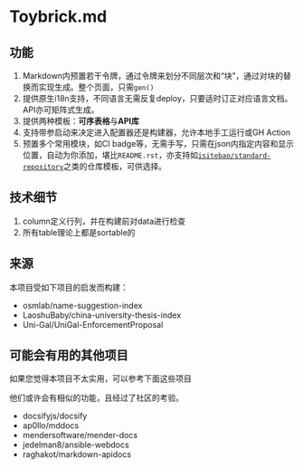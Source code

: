 # Toybrick.md

## 功能

1. Markdown内预置若干令牌，通过令牌来划分不同层次和“块”，通过对块的替换而实现生成。整个页面，只需```gen()```
2. 提供原生i18n支持，不同语言无需反复deploy，只要适时订正对应语言文档。API亦可矩阵式生成。
3. 提供两种模板：**可序表格**与**API库**
4. 支持带参启动来决定进入配置器还是构建器，允许本地手工运行或GH Action
5. 预置多个常用模块，如CI badge等，无需手写，只需在json内指定内容和显示位置，自动为你添加，堪比```README.rst```，亦支持如[```isitebao/standard-repository```](https://github.com/misitebao/standard-repository)之类的仓库模板，可供选择。

## 技术细节

1. column定义行列，并在构建前对data进行检查
2. 所有table理论上都是sortable的

## 来源

本项目受如下项目的启发而构建：
+ osmlab/name-suggestion-index
+ LaoshuBaby/china-university-thesis-index
+ Uni-Gal/UniGal-EnforcementProposal

## 可能会有用的其他项目

如果您觉得本项目不太实用，可以参考下面这些项目

他们或许会有相似的功能，且经过了社区的考验。

+ docsifyjs/docsify
+ ap0llo/mddocs
+ mendersoftware/mender-docs
+ jedelman8/ansible-webdocs
+ raghakot/markdown-apidocs
